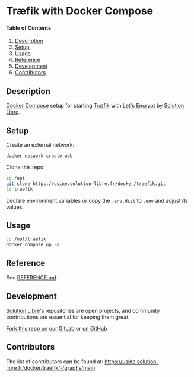 # Træfik with Docker Compose

<!-- markdownlint-disable-next-line MD001 -->
#### Table of Contents

1. [Description](#description)
2. [Setup](#setup)
3. [Usage](#usage)
4. [Reference](#reference)
5. [Development](#development)
6. [Contributors](#contributors)

## Description

[Docker Compose](https://docs.docker.com/compose/) setup for starting [Træfik](https://traefik.io/)
with [Let's Encrypt](https://letsencrypt.org/) by [Solution Libre].

## Setup

Create an external network:

```sh
docker network create web
```

Clone this repo:

```sh
cd /opt
git clone https://usine.solution-libre.fr/docker/traefik.git
cd traefik
```

Declare environment variables or copy the `.env.dist` to `.env` and adjust its values.

## Usage

```sh
cd /opt/traefik
docker compose up -d
```

## Reference

See [REFERENCE.md](./REFERENCE.md).

## Development

[Solution Libre]'s repositories are open projects,
and community contributions are essential for keeping them great.

[Fork this repo on our GitLab](https://usine.solution-libre.fr/docker/traefik/-/forks/new) or
[on GitHub](https://github.com/solution-libre/docker-traefik/fork)

## Contributors

The list of contributors can be found at: <https://usine.solution-libre.fr/docker/traefik/-/graphs/main>

[Solution Libre]: https://www.solution-libre.fr

